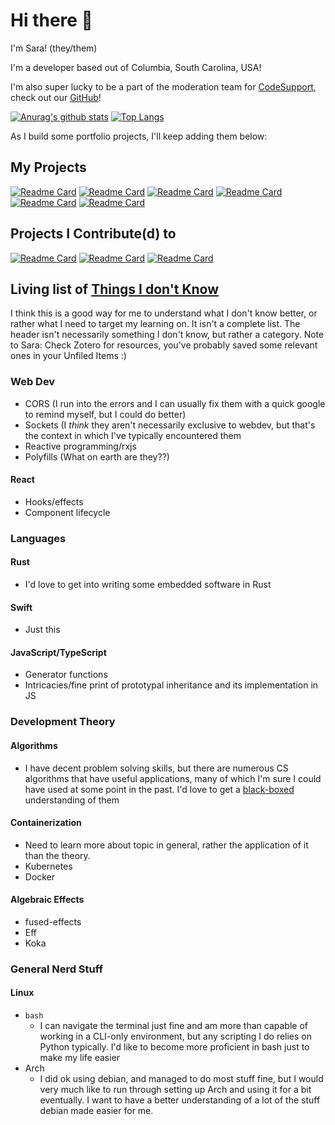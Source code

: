 # Hi there 👋

I'm Sara! (they/them)

I'm a developer based out of Columbia, South Carolina, USA! 

I'm also super lucky to be a part of the moderation team for [CodeSupport](https://codesupport.dev/), check out our [GitHub](https://github.com/codesupport)!

[![Anurag's github stats](https://github-readme-stats.vercel.app/api?username=saramaebee)](https://github.com/anuraghazra/github-readme-stats)
[![Top Langs](https://github-readme-stats.vercel.app/api/top-langs/?username=saramaebee&layout=compact)](https://github.com/anuraghazra/github-readme-stats)

As I build some portfolio projects, I'll keep adding them below:

## My Projects

[![Readme Card](https://github-readme-stats.vercel.app/api/pin/?username=SMSpotifY&repo=SMSpotifY)](https://github.com/SMSpotifY/SMSpotifY)
[![Readme Card](https://github-readme-stats.vercel.app/api/pin/?username=saramaebee&repo=advent_of_code)](https://github.com/saramaebee/advent_of_code)
[![Readme Card](https://github-readme-stats.vercel.app/api/pin/?username=saramaebee&repo=free-code-camp-quotes-project)](https://github.com/saramaebee/free-code-camp-quotes-project)
[![Readme Card](https://github-readme-stats.vercel.app/api/pin/?username=saramaebee&repo=free-code-camp-markdown-previewer)](https://github.com/saramaebee/free-code-camp-markdown-previewer)
[![Readme Card](https://github-readme-stats.vercel.app/api/pin/?username=saramaebee&repo=chromium-pickle-ts)](https://github.com/saramaebee/chromium-pickle-ts)
[![Readme Card](https://github-readme-stats.vercel.app/api/pin/?username=saramaebee&repo=mod-bot)](https://github.com/saramaebee/mod-bot)

## Projects I Contribute(d) to

[![Readme Card](https://github-readme-stats.vercel.app/api/pin/?username=codesupport&repo=discord-bot)](https://github.com/saramaebee/chromium-pickle-ts)
[![Readme Card](https://github-readme-stats.vercel.app/api/pin/?username=christopherwk210&repo=gm-bot)](https://github.com/christopherwk210/gm-bot)
[![Readme Card](https://github-readme-stats.vercel.app/api/pin/?username=sleeyax&repo=asarmor)](https://github.com/sleeyax/asarmor)



## Living list of [Things I don't Know](https://overreacted.io/things-i-dont-know-as-of-2018/)

I think this is a good way for me to understand what I don't know better, or rather what I need to target my learning on. It isn't a complete list. The header isn't necessarily something I don't know, but rather a category. Note to Sara: Check Zotero for resources, you've probably saved some relevant ones in your Unfiled Items :) 

### Web Dev
- CORS (I run into the errors and I can usually fix them with a quick google to remind myself, but I could do better)
- Sockets (I _think_ they aren't necessarily exclusive to webdev, but that's the context in which I've typically encountered them
- Reactive programming/rxjs
- Polyfills (What on earth are they??)

#### React 
- Hooks/effects
- Component lifecycle

### Languages

#### Rust
- I'd love to get into writing some embedded software in Rust

#### Swift
- Just this

#### JavaScript/TypeScript
- Generator functions
- Intricacies/fine print of prototypal inheritance and its implementation in JS

### Development Theory

#### Algorithms
- I have decent problem solving skills, but there are numerous CS algorithms that have useful applications, many of which I'm sure I could have used at some point in the past. I'd love to get a [black-boxed](https://www.youtube.com/watch?v=RDzsrmMl48I) understanding of them

#### Containerization
- Need to learn more about topic in general, rather the application of it than the theory.
- Kubernetes
- Docker

#### Algebraic Effects
- fused-effects
- Eff
- Koka

### General Nerd Stuff

#### Linux
- `bash`
  - I can navigate the terminal just fine and am more than capable of working in a CLI-only environment, but any scripting I do relies on Python typically. I'd like to become more proficient in bash just to make my life easier
- Arch
  - I did ok using debian, and managed to do most stuff fine, but I would very much like to run through setting up Arch and using it for a bit eventually. I want to have a better understanding of a lot of the stuff debian made easier for me.
